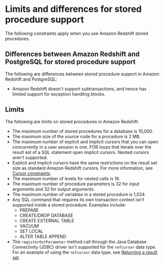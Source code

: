 # Limits and differences for stored procedure support<a name="stored-procedure-constraints"></a>

The following constraints apply when you use Amazon Redshift stored procedures\.

## Differences between Amazon Redshift and PostgreSQL for stored procedure support<a name="stored-procedure-differences"></a>

 The following are differences between stored procedure support in Amazon Redshift and PostgreSQL:
+ Amazon Redshift doesn't support subtransactions, and hence has limited support for exception handling blocks\.

## Limits<a name="stored-procedure-limits"></a>

The following are limits on stored procedures in Amazon Redshift:
+ The maximum number of stored procedures for a database is 10,000\.
+ The maximum size of the source code for a procedure is 2 MB\.
+ The maximum number of explicit and implicit cursors that you can open concurrently in a user session is one\. FOR loops that iterate over the result set of a SQL statement open implicit cursors\. Nested cursors aren't supported\.
+ Explicit and implicit cursors have the same restrictions on the result set size as standard Amazon Redshift cursors\. For more information, see [Cursor constraints](declare.md#declare-constraints)\. 
+ The maximum number of levels for nested calls is 16\.
+ The maximum number of procedure parameters is 32 for input arguments and 32 for output arguments\.
+ The maximum number of variables in a stored procedure is 1,024\.
+ Any SQL command that requires its own transaction context isn't supported inside a stored procedure\. Examples include:
  + PREPARE
  + CREATE/DROP DATABASE
  + CREATE EXTERNAL TABLE
  + VACUUM
  + SET LOCAL
  + ALTER TABLE APPEND
+ The `registerOutParameter` method call through the Java Database Connectivity \(JDBC\) driver isn't supported for the `refcursor` data type\.   For an example of using the `refcursor` data type, see [Returning a result set](stored-procedure-result-set.md)\.